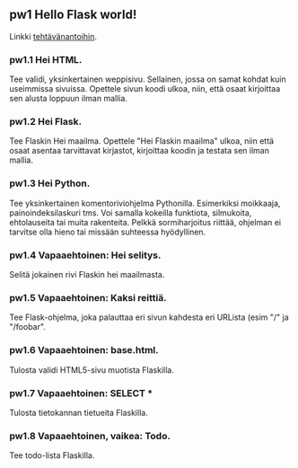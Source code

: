## pw1 Hello Flask world!

Linkki [tehtävänantoihin](https://terokarvinen.com/2021/python-web-service-from-idea-to-production/#pw1-hello-flask-world).

### pw1.1 Hei HTML.
Tee validi, yksinkertainen weppisivu. Sellainen, jossa on samat kohdat kuin useimmissa sivuissa. Opettele sivun koodi ulkoa, niin, että osaat kirjoittaa sen alusta loppuun ilman mallia.

### pw1.2 Hei Flask.
Tee Flaskin Hei maailma. Opettele "Hei Flaskin maailma" ulkoa, niin että osaat asentaa tarvittavat kirjastot, kirjoittaa koodin ja testata sen ilman mallia.

### pw1.3 Hei Python.
Tee yksinkertainen komentoriviohjelma Pythonilla. Esimerkiksi moikkaaja, painoindeksilaskuri tms. Voi samalla kokeilla funktiota, silmukoita, ehtolauseita tai muita rakenteita. Pelkkä sormiharjoitus riittää, ohjelman ei tarvitse olla hieno tai missään suhteessa hyödyllinen.

### pw1.4 Vapaaehtoinen: Hei selitys.
Selitä jokainen rivi Flaskin hei maailmasta.

### pw1.5 Vapaaehtoinen: Kaksi reittiä.
Tee Flask-ohjelma, joka palauttaa eri sivun kahdesta eri URLista (esim "/" ja "/foobar".

### pw1.6 Vapaaehtoinen: base.html.
Tulosta validi HTML5-sivu muotista Flaskilla.

### pw1.7 Vapaaehtoinen: SELECT *
Tulosta tietokannan tietueita Flaskilla.

### pw1.8 Vapaaehtoinen, vaikea: Todo.
Tee todo-lista Flaskilla.
